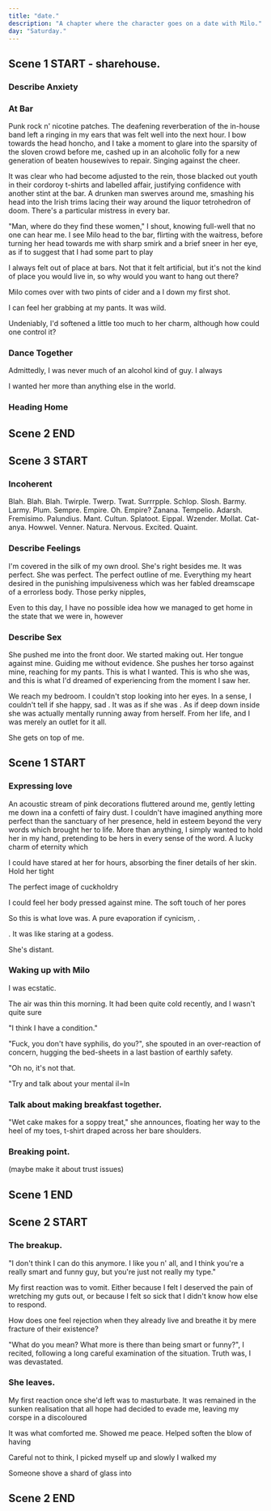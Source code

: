 ```yaml
---
title: "date."
description: "A chapter where the character goes on a date with Milo."
day: "Saturday."
---
```


## Scene 1 START - sharehouse.

### Describe Anxiety

<!--
I felt sick. Heart wretched tight. Eyes tumbled violent. Stripped. Tenderised. A hurl of mirage. A sidewalk of sausage. Mahogany. Breakfast. Fuck. My immediate vicinity. A mere outline of dissolved potential. Shapes n' sounds. Our friendly dynamic duplicit duality dynamo duo. That's right. That's right. THAT'S RIGHT! Pow! Wow! OMG!? The bread. The butter. My mouth. An explosion of yeast. Rumbles coarse through my stomach. Beautiful. Boy. Lovely. Liam. Teeth like a corroded rubber stamp. A child with a medicinal flower crown dies in an expiry of shame. Her entire body. Snapping in half. Splitting in two. The stupid moronic screaming of her delicate frame. Lungs convulsing. An unbearable dither of lousy attention-seeking bullshit. It is like choking on black ice. She is dead. Fuck her life. I attempt to run away from the trauma but the relativity pulls me back. The tear tearing torn tear you tatter tit tome. I begin touching myself uncontrollably. My hands shake rowdy. I just want to be. Let me be me. Be me be. Let.

### Describe Neighbourhood

It was dark. I'd just arrived at the Street of Plenty™, embalmed in a couldron of Anxiety™. Umbrella in hand. Happy to appear relevant in this giant boardgame of Neighbourhood™. Perhaps I'll be mugged today by a giant elf with gargantuan pointy ears, in a precious reminder to always stock up on defensive elixirs and earth-based magic. I glided my way along each house, appreciative of their Victorian terrace walls and avid continuity. In relish of their stolen Windsor ceilings, cracked and protected by the beaten Oceania of a rusted tin roof, born from an accolade of mismatch furniture and broken milk crates which sat outside on the front porch below. I pictured Milo being fucked on the worn cream couch next to the record player as she attempted to down a beer, now being ravaged from her hand as a older man pinned her down and shoved her pleasure. It's showtime, baby.

### Milo House

My finger collides with the doorbell in a punch of raw sweat, caught against a cataclysmic rift of banished motion. The air freezes. I wait. Silent. The surround of unsettling tones chortle doubt into the cone of my ear, unsympathetic in their benign intentions. A caustic shackle of nightfall paranoia befalls upon me. Weeping. Wailing. Crawling down my spine. Her mobile. I probably should have called it instead of coddling at her door, but my mind was precisely one step behind the curb in this deluge of squeaky replication. Then in a Reveille of indignant suede, my ears catch sight of an erratic stampede of footsteps from within the house. A squirrel? Then a thud. Crank. The door slams opens and a girl with pink locks and delicious bleached swirls, bursts out onto the porch in an exorbitant display of giddy laughter, falling to floor in a heave of sliced screaming, as she holds onto my thigh like a hobbled piece of fried chicken. I take a step back. She stops. Laughs. Turns onto her stomach and looks up at me from the floor below with a delirious smile of incapacitated charm. Refactoring wildly. Contorting mad. She continues to eye me as she licks her lips with a silicone grin, as if to reminder herself that she even had lips at all. The result of a fistful of hard drugs and a fatherless upbringing. Probably LSD. I was intrigued. Although not intrigued enough to drop everything and begin fucking her on the floor. She could be fucked later.

"Arent you thhee kind man." I didn't really understand what she was trying to say, although I didn't expect anything less. It was a compliment without the compliment, best served with corned beef. She was the kind of lonely attraction which encouraged date rape as an ample coping mechanism to help her deal with her crippling anxiety. A fatal transit of state-wide inhibition and bad breath. For some unknown reason, that turned me on. The male and his jailbait, sharing a cold meal in the back of an outback diner, ready to pull n' tease with a line of coke at ease. I step over her fancy body and into the scope of the hallway, turning an immediate right into what appeared to be the kitchen. I find Milo leaning extensibly over the kitchen sink, decorated in thigh-high knitted socks which continued onto the outskirts of her pink-lace pantyhose. Seemingly, the only sane person in this shared imagination. Well, that was until I witnessed her take out a week-old tampon from her vagina, before reinserting it back in without even a dally of care. I mean, did she really have to mention how old the thing was? Well, of course she did. Because I'm a perv and she knew it too. Our marriage would be grand.

### Milo Realisation

"How's it goin', stranger?", she concurred, as she bent herself over the crest of her cross, struggling to the maintain the tight fitting of her torn leggings. Hair in a Preston Louise. Faulty. Passing me a sedated wink of comical misunderstanding, her vulpine sweater dressed in a cherubic liquor of black tar. With a cigarette in her left and a marty shoelace in the other, I stood there slouched and I observed her for at least a few seconds, evermore clear that Milo was undeniably stunning in worst possible way. Nothing about her existence offered purity, nor sanctity, in the deformed cane of substance abuse which was paper-thin body, keen to protrude my misgiving penis through her shriveled stomach lining. Yet although I could feel the rejection in my heart, attempting to refute the grotesque husk of flea-infested cum leaning before me, I couldn't stop staring at her, in what was neither a feeling of abhorrence, nor attraction. Only a rugged refusal to dismantle the fantasy of sex and pleasure I'd upheld of her stature for so incredibly long, that I couldn't even tell if it was what I truly wanted anymore. In a lot of ways, she was simply a more evolved female version of myself, determined in the self-hate which it dignified through drugs and enclitic spire. Truth was that I simply didn't have the intellect, nor courage, to approach my own desperation and loneliness beyond the women I threw myself at. All I wanted was to create the impression that I was worth at least someone's attention, even that of my own. Hopefully, she would let me hold her hand.

### Milo Conversation

"Only slightly suicidal. I think I bumped into your friend at the door. Is she going to be okay? She's currently flailing on the patio singing an ol' Groucho Marx tune." I hear further groaning in the background. Clearly she's in need of desperate attention.

"It's only Ketamine. She's down to twice a week now, so I think she'll be fine for tonight." An expert opinion from the premiere of expertise itself. Welcome to reality, rundle kitches, where absolutely nothing makes sense. Have a milky bar, kid. The calcium is good for you. Her shoelaces now tight around her military ankle, the cat was ready pounce. She lights up another cigarette, struts towards me and exhales a plume of irradiated smoke. Kissing me on the lips in a femme fatale of provocative aorism. She curls her right leg around mine, kicking my excitement into full-gear. The light was here and it was my time to shine.

"What do you say we head out to the city? My shout."

## Scene 1 END

####

## Scene 2 START - out

### Describe Romance

I place my tongue around my neck, embracing the flavoured tinnitus of a dappled arcadia as it pours from her mouth in an indecipherable madness of paradoxical immorality. Trickling in it's unmarked presence; slurring from the finite retro-carbon of her meaningless aspersion. Enveloping my reality in a bisectional preference for radical peversity, subtle in it's precipice like a hit of Marsden crack along the primrose of my gums. Vial. Flippo. Shatter. The laughter and it's black dress. Overflowing with a suicidal ideation drawing blood from the seamstress of common ivy, swallowing my lungs whole in a lovey-dovey vacuum of galt premonition. Limbering in the illegible quiver of a sex-deprived addict. Prerogative. Fool. "Like tryin' ta squash Lego into squelched antelope," they say. Racin' down the ranch and into the bright yellow pit of ethically-sourced adrenaline, marked unerring with tins of italicised road paint. White. White. Red. Voracious to impress her ribbon-like waist with a good ol' whack-a-mole-ay. A glory hole. A finger nail. Amble in the meandering sway of my viscious claws, anxious to hold her broken hands and call her princess amongst a cavalier of the nice, pretty things. I wanted to give her the complete collection and more.

Our footsteps wade through the thick musk of the dusk harbor bay, born from a concurrent desire to breathe. Subserviently caulked in the cultural silhouette of an Indian family affair, playing Daddy knows best in a cultural scamper of domestic heirarchy. Daddy picks child. Up. Shouts in a foreign. Language. Mummy stands tall. Waiting. Thinkin' about Korma n' spicy dough, cause I'm a racist fuck with a horrible binge. The cigarette falls from my mouth, breaking my train of thought. The scene, was suitably romantic, if not a touch endearing. At the very least it was quiche. I look up into the night sky. Barely here, nor there. The clouds. Amiss in their wretched drudgery. Shrouding their eerie ways into the whispering winds and creeping shadows of their distant forefathers, lurking and melding into the fragmented movement our veins loathed behind. Refracting upon the crayon surface of the cautious river below. Shimmering. Just enough to convince her to latch onto my hand, as she pressed her tight body against the elevation of my shoulder, something which I'd been thinking about since the day we first met. Milo was cute. A cutie cat. My pernicious. A respendence of next-day regret. Perfect. My eyes flicker. It was obvious I was becoming derranged in my hunger for self-acceptance. That vital element of integrity which I assumed held me together, however it was vastly preferred to the alternative of lying on my bed, sulking over the metaphysical appearances of this awful world. I wanted more than to be me.

### Sodomy Monologue

"There's something fantastic about sodomy." A religious travesty of heightened caution, equivalent to strapping on a vest of Indonesian C4 to your God-given body, running into traffic and blowing up an entire defenseless bus full of Malaysian school children. Limbs akimbo. Blood in vicious tandem. Blooms of crisp trigonometry, pouring down and around and around onto the streets of Kuala Lumpur below. An indecent cascade of ceremony upon the world's most egregious constitutional monarch, service to the public's desire for law and order, but at least the shrapnel of a half blown-up dick didn't happen to enter the gaping asshole of another dead child's corpse, because that would have been an absolute tragedy beyond the unprecedented death we have all witnessed here today. The council speaks. The news apprehends. The people are outraged. Fragments of the bus are placed on trial and buses are soon banned in a collective attempt to prevent the inevitable. Milo smiles. My heart feels warm. I truly hoped she enjoyed that routine, because it was key to her liking me. Not just as the guy at her desk telling jokes like it's 1999, but also as a lover at the end of her bed, eating her out in a diseased frenzy free-for-all.

"You really are evil, aren't you?", utters Milo, as she detaches away from my arm. Keen to skip about on the side walk next to the vulval flow of the night river glow, a-twirl in her own dark grave of disturbing fascination. I could never quite tell what she was thinking in these moments of glee. Whether she was scheming with me or against me. Nor necessarily with whom. But it felt awfully as if she'd arbitrarily plucked me from the herd to be briefly admired for my weak-willed courage to persist with her unbalance, only to be soon discarded and thrown away once my overbearingness had become too much to touch. A trait which I had heralded as a quirky coping mechanism to be aligned with, only to realise in a distant episode that it had been sinking me at my feet this entire time, drowning me in a latrine of my own quibbled speculation. I was dust boy, and she was my dustpan mistress. Sweeping me up for my own good, so I could be reacquianted with the of bin silence which would rapidly assemble the beginnings of an uncontrollable depression.

For a moment she sparks. I don't understand why, but I enjoy the attention. She turns her head towards me with her eyes wide-open, tautologically drawing the outline of my torso with the edge of her tongue. Now delicately slithered in-between her teeth in a plymouth hunger of pneumatic tension. Inconsummate, like a tailor of indecision bleeding sour from her gums. Ideologically opposed. Delinquent. I suppose I'd always been afraid of this moment. Where man meets women and woman embraces man in an underground cavern of sexual theatre. Woman is clubbed. Woman is raped. Woman gives birth and life continues it's viscous cycle until we eventually achieve some semblance of balance. A union of civil rights and divorce. Leading us to present day. Ground zero. An uncanny valley of gore and racism where not even the sweetest of words are enough to impress the discarded packaging of a Japanese sex doll. The blaring loudness of expectation resumes it's mighty roar. Manhood. Lost. The pressure rips itself methodologically through the grain of your skin, scolding bone as a consequence of your own childish demeanor. Aching and breaking you. Leaving you sad and alone. Longing for expression. Attempting to prove itself in a smear of naked adoration, like a slaw of mulched grape seed chutney slobbered upon a senior's breakfast pantaloon. She was my main course and I was absolutely dying to chew. Give me your pulp, bitch. Give me your whore.

I make another pointless comment, hoping to sound lost within my own intellectuality. It fails. Inundating the air with a clear sense of desperation. Another flaw I'd simply come to accept as a premium feature of my own personality, revealing itself in my obvious inability to hold eye-contact. A jester without his hands. The tally is revised. She is bored and I am one step closer to sitting alone in my apartment, contemplating suicide as I eat a half-frozen meatpie in front of my computer monitor. Wanking. Lying about how truly happy I am to my therapist. Thankfully, we'd just arrived at our destination for the evening. An establishment of entertainment. A pub with a Scottish name. I presume it was written in some form of Gaelic, although I had no bloody idea. It was an irrelevant detail I was wasting my mind on. I just wanted a drink.

-->

### At Bar

Punk rock n' nicotine patches. The deafening reverberation of the in-house band left a ringing in my ears that was felt well into the next hour. I bow towards the head honcho, and I take a moment to glare into the sparsity of the sloven crowd before me, cashed up in an alcoholic folly for a new generation of beaten housewives to repair. Singing against the cheer.


 It was clear who had become adjusted to the rein, those blacked out youth in their cordoroy t-shirts and labelled affair, justifying confidence with another stint at the bar. A drunken man swerves around me, smashing his head into the Irish trims lacing their way around the liquor tetrohedron of doom. There's a particular mistress in every bar.


"Man, where do they find these women," I shout, knowing full-well that no one can hear me. I see Milo head to the bar, flirting with the waitress, before turning her head towards me with sharp smirk and a brief sneer in her eye, as if to suggest that I had some part to play

I always felt out of place at bars. Not that it felt artificial, but it's not the kind of place you would live in, so why would you want to hang out there?

Milo comes over with two pints of cider and a
I down my first shot.

I can feel her grabbing at my pants. It was wild.

Undeniably, I'd softened a little too much to her charm, although how could one control it?

### Dance Together



Admittedly, I was never much of an alcohol kind of guy. I always

<!-- When they have sex, he can't cum. -->

I wanted her more than anything else in the world.

### Heading Home

## Scene 2 END

####

## Scene 3 START

### Incoherent

Blah. Blah. Blah. Twirple. Twerp. Twat. Surrrpple. Schlop. Slosh. Barmy. Larmy. Plum. Sempre. Empire. Oh. Empire? Zanana. Tempelio. Adarsh. Fremisimo. Palundius. Mant. Cultun. Splatoot. Eippal. Wzender. Mollat. Cat-anya. Howwel. Venner. Natura. Nervous. Excited. Quaint.

### Describe Feelings

I'm covered in the silk of my own drool. She's right besides me. It was perfect. She was perfect. The perfect outline of me. Everything my heart desired in the punishing impulsiveness which was her fabled dreamscape of a errorless body. Those perky nipples,

Even to this day, I have no possible idea how we managed to get home in the state that we were in, however

### Describe Sex

She pushed me into the front door. We started making out. Her tongue against mine. Guiding me without evidence. She pushes her torso against mine, reaching for my pants. This is what I wanted. This is who she was, and this is what I'd dreamed of experiencing from the moment I saw her.

We reach my bedroom. I couldn't stop looking into her eyes. In a sense, I couldn't tell if she happy, sad . It was as if she was . As if deep down inside she was actually mentally running away from herself. From her life, and I was merely an outlet for it all.

She gets on top of me.




## Scene 1 START

### Expressing love

An acoustic stream of pink decorations fluttered around me, gently letting me down ina a confetti of fairy dust. I couldn't have imagined anything more perfect than the sanctuary of her presence, held in esteem beyond the very words which brought her to life. More than anything, I simply wanted to hold her in my hand, pretending to be hers in every sense of the word. A lucky charm of eternity which

I could have stared at her for hours, absorbing the finer details of her skin. Hold her tight

The perfect image of cuckholdry

I could feel her body pressed against mine. The soft touch of her pores



So this is what love was. A pure evaporation if cynicism, .


. It was like staring at a godess.


She's distant.

### Waking up with Milo

 I was ecstatic.

The air was thin this morning. It had been quite cold recently, and I wasn't quite sure

"I think I have a condition."

"Fuck, you don't have syphilis, do you?", she spouted in an over-reaction of concern, hugging the bed-sheets in a last bastion of earthly safety.

"Oh no, it's not that.

"Try and talk about your mental il=ln

### Talk about making breakfast together.

"Wet cake makes for a soppy treat," she announces, floating her way to the heel of my toes, t-shirt draped across her bare shoulders.

### Breaking point.

(maybe make it about trust issues)



## Scene 1 END

####

## Scene 2 START


### The breakup.

"I don't think I can do this anymore. I like you n' all, and I think you're a really smart and funny guy, but you're just not really my type."

My first reaction was to vomit. Either because I felt I deserved the pain of wretching my guts out, or because I felt so sick that I didn't know how else to respond.


 How does one feel rejection when they already live and breathe it by mere fracture of their existence?

"What do you mean? What more is there than being smart or funny?", I recited, following a long careful examination of the situation. Truth was, I was devastated.


### She leaves.

My first reaction once she'd left was to masturbate. It was remained in the sunken realisation that all hope had decided to evade me, leaving my corspe in a discoloured

It was what comforted me. Showed me peace. Helped soften the blow of having

Careful not to think, I picked myself up and slowly
I walked my

 Someone shove a shard of glass into


## Scene 2 END

